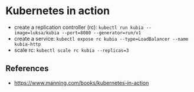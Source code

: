 # Kubernetes in action

- create a replication controller (rc): `kubectl run kubia --image=luksa/kubia --port=8080 --generator=run/v1`
- create a service: `kubectl expose rc kubia --type=LoadBalancer --name kubia-http`
- scale rc: `kubectl scale rc kubia --replicas=3`

## References
- https://www.manning.com/books/kubernetes-in-action
